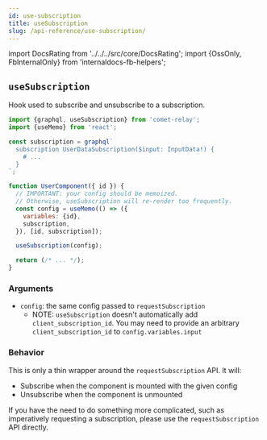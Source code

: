 ```yaml
---
id: use-subscription
title: useSubscription
slug: /api-reference/use-subscription/
---
```


import DocsRating from '../../../src/core/DocsRating';
import {OssOnly, FbInternalOnly} from 'internaldocs-fb-helpers';

## `useSubscription`

Hook used to subscribe and unsubscribe to a subscription.

```js
import {graphql, useSubscription} from 'comet-relay';
import {useMemo} from 'react';

const subscription = graphql`
  subscription UserDataSubscription($input: InputData!) {
    # ...
  }
`;

function UserComponent({ id }) {
  // IMPORTANT: your config should be memoized.
  // Otherwise, useSubscription will re-render too frequently.
  const config = useMemo(() => ({
    variables: {id},
    subscription,
  }), [id, subscription]);

  useSubscription(config);

  return (/* ... */);
}
```

### Arguments

* `config`: the same config passed to `requestSubscription`
    * NOTE: `useSubscription` doesn't automatically add `client_subscription_id`. You may need to provide an arbitrary `client_subscription_id` to `config.variables.input`

### Behavior

This is only a thin wrapper around the `requestSubscription` API. It will:

* Subscribe when the component is mounted with the given config
* Unsubscribe when the component is unmounted

If you have the need to do something more complicated, such as imperatively requesting a subscription, please use the `requestSubscription` API directly.


<DocsRating />
